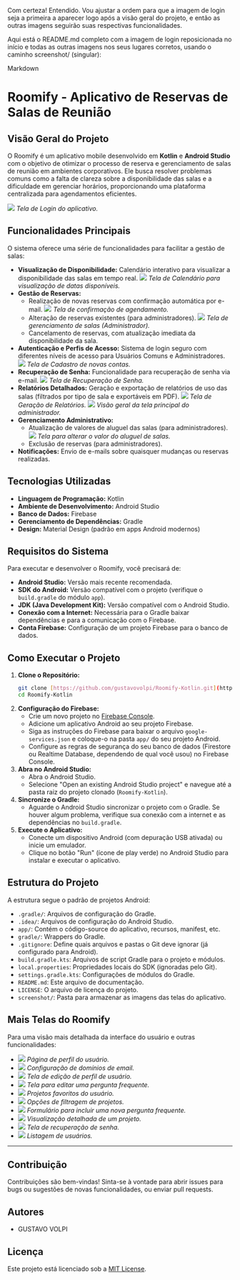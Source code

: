 Com certeza! Entendido. Vou ajustar a ordem para que a imagem de login seja a primeira a aparecer logo após a visão geral do projeto, e então as outras imagens seguirão suas respectivas funcionalidades.

Aqui está o README.md completo com a imagem de login reposicionada no início e todas as outras imagens nos seus lugares corretos, usando o caminho screenshot/ (singular):

Markdown

# Roomify - Aplicativo de Reservas de Salas de Reunião

## Visão Geral do Projeto

O Roomify é um aplicativo mobile desenvolvido em **Kotlin** e **Android Studio** com o objetivo de otimizar o processo de reserva e gerenciamento de salas de reunião em ambientes corporativos. Ele busca resolver problemas comuns como a falta de clareza sobre a disponibilidade das salas e a dificuldade em gerenciar horários, proporcionando uma plataforma centralizada para agendamentos eficientes.

![](screenshot/login.png)
_Tela de Login do aplicativo._

## Funcionalidades Principais

O sistema oferece uma série de funcionalidades para facilitar a gestão de salas:

* **Visualização de Disponibilidade:** Calendário interativo para visualizar a disponibilidade das salas em tempo real.
    ![](screenshot/calendario.png)
    _Tela de Calendário para visualização de datas disponíveis._
* **Gestão de Reservas:**
    * Realização de novas reservas com confirmação automática por e-mail.
        ![](screenshot/confirmar_agendamento.png)
        _Tela de confirmação de agendamento._
    * Alteração de reservas existentes (para administradores).
        ![](screenshot/gerenciar_salas.png)
        _Tela de gerenciamento de salas (Administrador)._
    * Cancelamento de reservas, com atualização imediata da disponibilidade da sala.
* **Autenticação e Perfis de Acesso:** Sistema de login seguro com diferentes níveis de acesso para Usuários Comuns e Administradores.
    ![](screenshot/cadastro.png)
    _Tela de Cadastro de novas contas._
* **Recuperação de Senha:** Funcionalidade para recuperação de senha via e-mail.
    ![](screenshot/recuperar_senha.png)
    _Tela de Recuperação de Senha._
* **Relatórios Detalhados:** Geração e exportação de relatórios de uso das salas (filtrados por tipo de sala e exportáveis em PDF).
    ![](screenshot/gerar_relatorio.png)
    _Tela de Geração de Relatórios._
    ![](screenshot/tela_admin.png)
    _Visão geral da tela principal do administrador._
* **Gerenciamento Administrativo:**
    * Atualização de valores de aluguel das salas (para administradores).
        ![](screenshot/aluguel.png)
        _Tela para alterar o valor do aluguel de salas._
    * Exclusão de reservas (para administradores).
* **Notificações:** Envio de e-mails sobre quaisquer mudanças ou reservas realizadas.

## Tecnologias Utilizadas

* **Linguagem de Programação:** Kotlin
* **Ambiente de Desenvolvimento:** Android Studio
* **Banco de Dados:** Firebase
* **Gerenciamento de Dependências:** Gradle
* **Design:** Material Design (padrão em apps Android modernos)

## Requisitos do Sistema

Para executar e desenvolver o Roomify, você precisará de:

* **Android Studio:** Versão mais recente recomendada.
* **SDK do Android:** Versão compatível com o projeto (verifique o `build.gradle` do módulo `app`).
* **JDK (Java Development Kit):** Versão compatível com o Android Studio.
* **Conexão com a Internet:** Necessária para o Gradle baixar dependências e para a comunicação com o Firebase.
* **Conta Firebase:** Configuração de um projeto Firebase para o banco de dados.

## Como Executar o Projeto

1.  **Clone o Repositório:**
    ```bash
    git clone [https://github.com/gustavovolpi/Roomify-Kotlin.git](https://github.com/gustavovolpi/Roomify-Kotlin.git)
    cd Roomify-Kotlin
    ```
2.  **Configuração do Firebase:**
    * Crie um novo projeto no [Firebase Console](https://console.firebase.google.com/).
    * Adicione um aplicativo Android ao seu projeto Firebase.
    * Siga as instruções do Firebase para baixar o arquivo `google-services.json` e coloque-o na pasta `app/` do seu projeto Android.
    * Configure as regras de segurança do seu banco de dados (Firestore ou Realtime Database, dependendo de qual você usou) no Firebase Console.
3.  **Abra no Android Studio:**
    * Abra o Android Studio.
    * Selecione "Open an existing Android Studio project" e navegue até a pasta raiz do projeto clonado (`Roomify-Kotlin`).
4.  **Sincronize o Gradle:**
    * Aguarde o Android Studio sincronizar o projeto com o Gradle. Se houver algum problema, verifique sua conexão com a internet e as dependências no `build.gradle`.
5.  **Execute o Aplicativo:**
    * Conecte um dispositivo Android (com depuração USB ativada) ou inicie um emulador.
    * Clique no botão "Run" (ícone de play verde) no Android Studio para instalar e executar o aplicativo.

## Estrutura do Projeto

A estrutura segue o padrão de projetos Android:

* `.gradle/`: Arquivos de configuração do Gradle.
* `.idea/`: Arquivos de configuração do Android Studio.
* `app/`: Contém o código-source do aplicativo, recursos, manifest, etc.
* `gradle/`: Wrappers do Gradle.
* `.gitignore`: Define quais arquivos e pastas o Git deve ignorar (já configurado para Android).
* `build.gradle.kts`: Arquivos de script Gradle para o projeto e módulos.
* `local.properties`: Propriedades locais do SDK (ignoradas pelo Git).
* `settings.gradle.kts`: Configurações de módulos do Gradle.
* `README.md`: Este arquivo de documentação.
* `LICENSE`: O arquivo de licença do projeto.
* `screenshot/`: Pasta para armazenar as imagens das telas do aplicativo.

## Mais Telas do Roomify

Para uma visão mais detalhada da interface do usuário e outras funcionalidades:

* ![](screenshot/perfil_usuario.png)
    _Página de perfil do usuário._
* ![](screenshot/dominios_email.png)
    _Configuração de domínios de email._
* ![](screenshot/editar_perfil.png)
    _Tela de edição de perfil de usuário._
* ![](screenshot/editar_pergunta.png)
    _Tela para editar uma pergunta frequente._
* ![](screenshot/favoritos.png)
    _Projetos favoritos do usuário._
* ![](screenshot/filtros.png)
    _Opções de filtragem de projetos._
* ![](screenshot/incluir_nova_pergunta.png)
    _Formulário para incluir uma nova pergunta frequente._
* ![](screenshot/projeto_visualizacao.png)
    _Visualização detalhada de um projeto._
* ![](screenshot/recuperar_senha.png)
    _Tela de recuperação de senha._
* ![](screenshot/usuarios.png)
    _Listagem de usuários._

---

## Contribuição

Contribuições são bem-vindas! Sinta-se à vontade para abrir issues para bugs ou sugestões de novas funcionalidades, ou enviar pull requests.

## Autores

* GUSTAVO VOLPI

## Licença

Este projeto está licenciado sob a [MIT License](LICENSE).